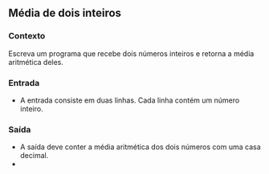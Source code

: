 ## Média de dois inteiros

### Contexto
Escreva um programa que recebe dois números inteiros e retorna a média aritmética deles.

### Entrada
- A entrada consiste em duas linhas. Cada linha contém um número inteiro.

### Saída
- A saída deve conter a média aritmética dos dois números com uma casa decimal.
- 
